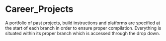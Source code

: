 # Career_Projects
A portfolio of past projects, build instructions and platforms are specified at the start of each branch in order to ensure proper compilation.  Everything is situated within its proper branch which is accessed through the drop down.   







